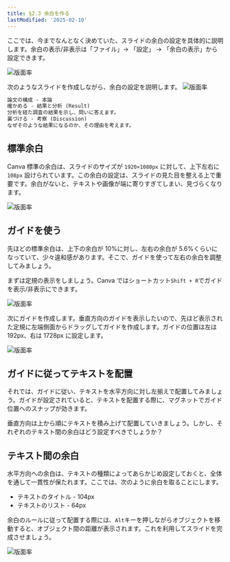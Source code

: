 ```yaml
---
title: §2.3 余白を作る
lastModified: '2025-02-10'
---
```


ここでは、今までなんとなく決めていた、スライドの余白の設定を具体的に説明します。余白の表示/非表示は「ファイル」→ 「設定」 → 「余白の表示」から設定できます。

![版面率](/books/slide_design/images/2-3/1.png)

次のようなスライドを作成しながら、余白の設定を説明します。
![版面率](/books/slide_design/images/2-3/2.png)

```txt
論文の構成 - 本論
確かめる - 結果と分析 (Result)
分析を経た調査の結果を示し、問いに答えます。
裏づける - 考察 (Discussion)
なぜそのような結果になるのか、その理由を考えます。
```

## 標準余白

Canva 標準の余白は、スライドのサイズが `1920×1080px` に対して、上下左右に `108px` 設けられています。この余白の設定は、スライドの見た目を整える上で重要です。余白がないと、テキストや画像が端に寄りすぎてしまい、見づらくなります。

![版面率](/books/slide_design/images/2-3/3.png)

## ガイドを使う

先ほどの標準余白は、上下の余白が 10%に対し、左右の余白が 5.6%くらいになっていて、少々違和感があります。そこで、ガイドを使って左右の余白を調整してみましょう。

まずは定規の表示をしましょう。Canva ではショートカット`Shift + R`でガイドを表示/非表示にできます。

![版面率](/books/slide_design/images/2-3/4.png)

次にガイドを作成します。垂直方向のガイドを表示したいので、先ほど表示された定規に左端側面からドラッグしてガイドを作成します。ガイドの位置は左は 192px、右は 1728px に設定します。

![版面率](/books/slide_design/images/2-3/5.png)

## ガイドに従ってテキストを配置

それでは、ガイドに従い、テキストを水平方向に対し左揃えで配置してみましょう。ガイドが設定されていると、テキストを配置する際に、マグネットでガイド位置へのスナップが効きます。

垂直方向は上から順にテキストを積み上げて配置していきましょう。しかし、それぞれのテキスト間の余白はどう設定すべきでしょうか？

## テキスト間の余白

水平方向への余白は、テキストの種類によってあらかじめ設定しておくと、全体を通して一貫性が保たれます。ここでは、次のように余白を取ることにします。

- テキストのタイトル - 104px
- テキストのリスト - 64px

余白のルールに従って配置する際には、`Alt`キーを押しながらオブジェクトを移動すると、オブジェクト間の距離が表示されます。これを利用してスライドを完成させましょう。

![版面率](/books/slide_design/images/2-3/6.png)

